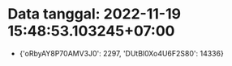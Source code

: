 # Data tanggal: 2022-11-19 15:48:53.103245+07:00

* {'oRbyAY8P70AMV3J0': 2297, 'DUtBl0Xo4U6F2S80': 14336}
